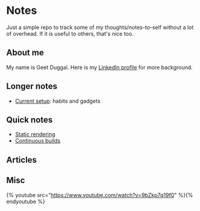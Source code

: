 # Notes
Just a simple repo to track some of my thoughts/notes-to-self without a lot of overhead.
If it is useful to others, that's nice too.

## About me

My name is Geet Duggal.  Here is my [LinkedIn profile](www.linkedin.com/in/geet-duggal-14321330) for more background.

## Longer notes

* [Current setup](current-setup.md#transportation): habits and gadgets

## Quick notes

* [Static rendering](static-rendering.md)
* [Continuous builds](continuous-builds.md)

## Articles


## Misc

{% youtube src="https://www.youtube.com/watch?v=9bZkp7q19f0" %}{% endyoutube %}
